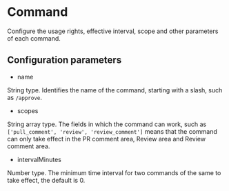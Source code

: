 # Command

Configure the usage rights, effective interval, scope and other parameters of each command.

## Configuration parameters

- name

String type. Identifies the name of the command, starting with a slash, such as `/approve`.

- scopes

String array type. The fields in which the command can work, such as `['pull_comment', 'review', 'review_comment']` means that the command can only take effect in the PR comment area, Review area and Review comment area.

- intervalMinutes

Number type. The minimum time interval for two commands of the same to take effect, the default is 0.

